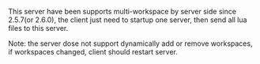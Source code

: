 This server have been supports multi-workspace by server side since 2.5.7(or 2.6.0), the client just need to startup one server, then send all lua files to this server.

Note: the server dose not support dynamically add or remove workspaces, if workspaces changed, client should restart server.